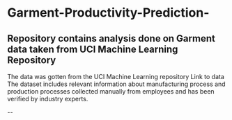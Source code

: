 # Garment-Productivity-Prediction-
Repository contains analysis done on Garment data taken from UCI Machine Learning Repository
-----
The data was gotten from the UCI Machine Learning repository Link to data
The dataset includes relevant information about manufacturing process and production 
processes collected manually from employees and has been verified by industry experts.


--




